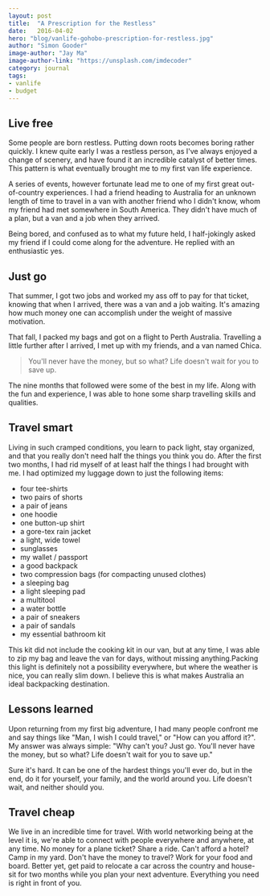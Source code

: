 ```yaml
---
layout: post
title:  "A Prescription for the Restless"
date:   2016-04-02
hero: "blog/vanlife-gohobo-prescription-for-restless.jpg"
author: "Simon Gooder"
image-author: "Jay Ma"
image-author-link: "https://unsplash.com/imdecoder"
category: journal
tags: 
- vanlife 
- budget
---
```


## Live free

Some people are born restless. Putting down roots becomes boring rather quickly. I knew quite early I was a restless person, as I've always enjoyed a change of scenery, and have found it an incredible catalyst of better times.
This pattern is what eventually brought me to my first van life experience. 

A series of events, however fortunate lead me to one of my first great out-of-country experiences. I had a friend heading to Australia for an unknown length of time to travel in a van with another friend who I didn't know, whom my friend had met somewhere in South America. They didn't have much of a plan, but a van and a job when they arrived. 

Being bored, and confused as to what my future held, I half-jokingly asked my friend if I could come along for the adventure. He replied with an enthusiastic yes.

## Just go

That summer, I got two jobs and worked my ass off to pay for that ticket, knowing that when I arrived, there was a van and a job waiting. It's amazing how much money one can accomplish under the weight of massive motivation.

That fall, I packed my bags and got on a flight to Perth Australia. Travelling a little further after I arrived, I met up with my friends, and a van named Chica. 

>You'll never have the money, but so what? Life doesn't wait for you to save up.


The nine months that followed were some of the best in my life. Along with the fun and experience, I was able to hone some sharp travelling skills and qualities.

## Travel smart 

Living in such cramped conditions, you learn to pack light, stay organized, and that you really don't need half the things you think you do. After the first two months, I had rid myself of at least half the things I had brought with me. I had optimized my luggage down to just the following items:  
- four tee-shirts  
- two pairs of shorts  
- a pair of jeans  
- one hoodie  
- one button-up shirt  
- a gore-tex rain jacket  
- a light, wide towel  
- sunglasses  
- my wallet / passport  
- a good backpack  
- two compression bags (for compacting unused clothes)  
- a sleeping bag  
- a light sleeping pad  
- a multitool  
- a water bottle  
- a pair of sneakers  
- a pair of sandals  
- my essential bathroom kit  

This kit did not include the cooking kit in our van, but at any time, I was able to zip my bag and leave the van for days, without missing anything.Packing this light is definitely not a possibility everywhere, but where the weather is nice, you can really slim down. I believe this is what makes Australia an ideal backpacking destination.

## Lessons learned

Upon returning from my first big adventure, I had many people confront me and say things like "Man, I wish I could travel," or "How can you afford it?". My answer was always simple: "Why can't you? Just go. You'll never have the money, but so what? Life doesn't wait for you to save up."

Sure it's hard. It can be one of the hardest things you'll ever do, but in the end, do it for yourself, your family, and the world around you. Life doesn't wait, and neither should you.

## Travel cheap

We live in an incredible time for travel. With world networking being at the level it is, we're able to connect with people everywhere and anywhere, at any time. No money for a plane ticket? Share a ride. Can't afford a hotel? Camp in my yard. Don't have the money to travel? Work for your food and board. Better yet, get paid to relocate a car across the country and house-sit for two months while you plan your next adventure. Everything you need is right in front of you. 